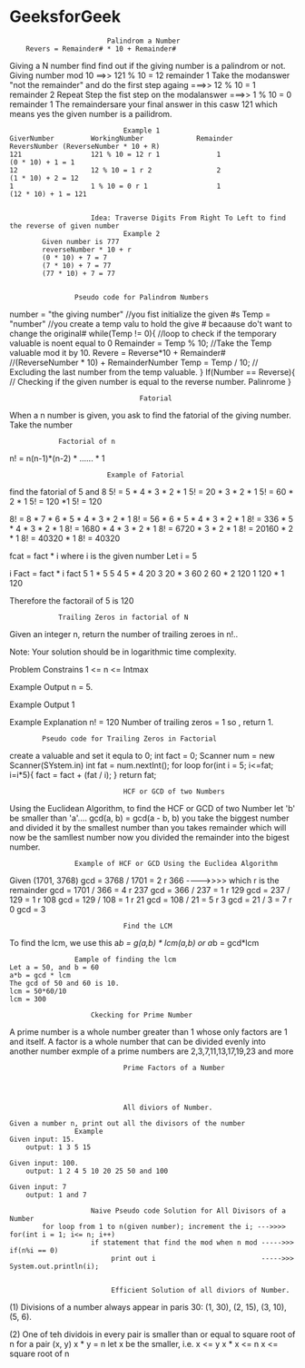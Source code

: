 # GeeksforGeek

                            Palindrom a Number
        Revers = Remainder# * 10 + Remainder#
Giving a N number find find out if the giving number is a palindrom or not.
    Giving number mod 10 ==>> 121 % 10 = 12 remainder 1
    Take the modanswer "not the remainder" and do the first step againg ===>> 12 % 10 = 1 remainder 2
    Repeat Step the fist step on the modalanswer  ===>> 1 % 10 = 0 remainder 1
    The remaindersare your final answer in this casw 121 which means yes the given number is a pailidrom.

    

                                Example 1
    GiverNumber         WorkingNumber             Remainder                        ReversNumber (ReverseNumber * 10 + R)
    121                 121 % 10 = 12 r 1              1                                (0 * 10) + 1 = 1
    12                  12 % 10 = 1 r 2                2                                (1 * 10) + 2 = 12
    1                   1 % 10 = 0 r 1                 1                                (12 * 10) + 1 = 121 


                        Idea: Traverse Digits From Right To Left to find the reverse of given number
                                Example 2
            Given number is 777
            reverseNumber * 10 + r
            (0 * 10) + 7 = 7
            (7 * 10) + 7 = 77
            (77 * 10) + 7 = 77


                    Pseudo code for Palindrom Numbers 
number = "the giving number"        //you fist initialize the given #s
Temp = "number"                     //you create a temp valu to hold the give # becaause do't want to change the original#
while(Temp != 0){                   //loop to check if the temporary valuable is noent equal to 0 
Remainder = Temp % 10;              //Take the Temp valuable mod it by 10.
Revere = Reverse*10 + Remainder#    //(ReverseNumber * 10) + RemainderNumber
Temp = Temp / 10;                   // Excluding the last number from the temp valuable.
}
If(Number == Reverse){              // Checking if the given number is equal to the reverse number.
    Palinrome
}


                                    Fatorial
When a n number is given, you ask to find the fatorial of the giving number.
Take the number
            
                Factorial of n
n! = n(n-1)*(n-2) * ...... * 1

                            Example of Fatorial
find the fatorial of 5 and 8
5! = 5 * 4 * 3 * 2 * 1
5! = 20 * 3 * 2 * 1
5! = 60 * 2 * 1
5! = 120 *1
5! = 120


8! = 8 * 7 * 6 * 5 * 4 * 3 * 2 * 1
8! = 56 * 6 * 5 * 4 * 3 * 2 * 1
8! = 336 * 5 * 4 * 3 * 2 * 1
8! = 1680 * 4 * 3 * 2 * 1
8! = 6720 * 3 * 2 * 1
8! = 20160 * 2 * 1
8! = 40320 * 1
8! = 40320


fcat = fact * i
where i is the given number
Let i = 5
 
 i        Fact = fact * i           fact
 5          1 * 5                       5
 4          5 * 4                       20
 3          20 * 3                      60
 2          60 * 2                      120
 1          120 * 1                     120

 Therefore the factorail of 5 is 120


                Trailing Zeros in factorial of N
Given an integer n, return the number of trailing zeroes in n!..

Note: Your solution should be in logarithmic time complexity.

Problem Constrains
1 <= n <= Intmax

Example Output
n = 5.

Example Output
1

Example Explanation
n! = 120
Number of trailing zeros = 1
so , return 1.


            Pseudo code for Trailing Zeros in Factorial
create a valuable and set it equla to 0;
int fact = 0;
Scanner num = new Scanner(SYstem.in)
int fat = num.nextInt();
for loop for(int i = 5; i<=fat; i=i*5){
    fact = fact + (fat / i);
}
    return fat;



                                HCF or GCD of two Numbers
 Using the Euclidean Algorithm, to find the HCF or GCD of two Number
let 'b' be smaller than 'a'.... gcd(a, b) = gcd(a - b, b)
you take the biggest number and divided it by the smallest number than you takes remainder
which will now be the samllest number now you divided the remainder into the bigest number.
                   
                    Example of HCF or GCD Using the Euclidea Algorithm
Given (1701, 3768)
 gcd = 3768 / 1701 = 2 r 366      ---->>>>  which r is the remainder 
 gcd = 1701 / 366 = 4 r 237
 gcd = 366 / 237 = 1 r 129
 gcd = 237 / 129 = 1 r 108
 gcd = 129 / 108 = 1 r 21
 gcd = 108 / 21 =  5 r 3
 gcd = 21 / 3 = 7 r 0
 gcd = 3


                                Find the LCM
To find the lcm, we use this a*b = g(a,b) * lcm(a,b) or a*b  = gcd*lcm
                    
                    Eample of finding the lcm
    Let a = 50, and b = 60
    a*b = gcd * lcm
    The gcd of 50 and 60 is 10.
    lcm = 50*60/10
    lcm = 300

                        Ckecking for Prime Number
A prime number is a whole number greater than 1 whose only factors are 1 and itself. A factor is a whole number that can be divided evenly into another number exmple of a prime numbers are 2,3,7,11,13,17,19,23 and more 





                                Prime Factors of a Number




                                All diviors of Number.

    Given a number n, print out all the divisors of the number
                    Example 
    Given input: 15.
        output: 1 3 5 15
    
    Given input: 100.
        output: 1 2 4 5 10 20 25 50 and 100

    Given input: 7
        output: 1 and 7
                            
                        Naive Pseudo code Solution for All Divisors of a Number
            for loop from 1 to n(given number); increment the i; --->>>> for(int i = 1; i<= n; i++) 
                        if statement that find the mod when n mod ----->>>      if(n%i == 0)
                             print out i                          ----->>>        System.out.println(i);


                             Efficient Solution of all diviors of Number.
(1) Divisions of a number always appear in paris
    30: (1, 30), (2, 15), (3, 10), (5, 6).

(2) One of teh dividois in every pair is smaller than or equal to square root of n
            for a pair (x, y)
                x * y = n
        let x be the smaller, i.e. x <= y
            x * x <= n
                x <= square root of n

        

          
